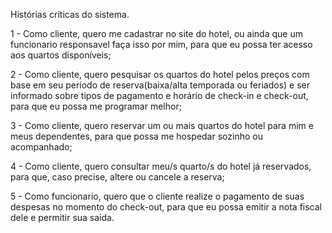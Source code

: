 Histórias críticas do sistema.

1 - Como cliente, quero me cadastrar no site do hotel, ou ainda que um funcionario responsavel faça isso por mim, para que eu possa ter acesso aos quartos disponíveis;

2 - Como cliente, quero pesquisar os quartos do hotel pelos preços com base em seu período de reserva(baixa/alta temporada ou feriados) e ser informado sobre tipos de pagamento e horário de check-in e check-out, para que eu possa me programar melhor;

3 - Como cliente, quero reservar um ou mais quartos do hotel para mim e meus dependentes, para que possa me hospedar sozinho ou acompanhado;

4 - Como cliente, quero consultar meu/s quarto/s do hotel já reservados, para que, caso precise, altere ou cancele a reserva;

5 - Como funcionario, quero que o cliente realize o pagamento de suas despesas no momento do check-out, para que eu possa emitir a nota fiscal dele e permitir sua saída.
